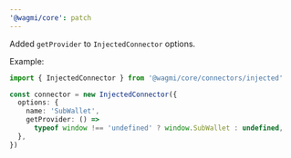 ```yaml
---
'@wagmi/core': patch
---
```


Added `getProvider` to `InjectedConnector` options.

Example:

```ts
import { InjectedConnector } from '@wagmi/core/connectors/injected'

const connector = new InjectedConnector({
  options: {
    name: 'SubWallet',
    getProvider: () =>
      typeof window !== 'undefined' ? window.SubWallet : undefined,
  },
})
```
